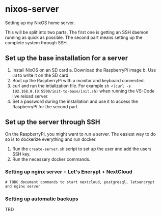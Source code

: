 # nixos-server

Setting up my NixOS home server.

This will be split into two parts. The first one is getting an SSH daemon running as quick as possible. The second part
means setting up the complete system through SSH.

## Set up the base installation for a server

1. Install NixOS on an SD card
  a. Download the RaspberryPi image
  b. Use `dd` to write it on the SD card
2. Boot up the RaspberryPi with a monitor and keyboard connected.
3. curl and run the intialization file. For example `sh <(curl -s 192.168.0.10:5500/init-to-base/init.sh)` when running
   the VS-Code live reload server.
4. Set a password during the installation and use it to access the RaspberryPi for the second part.

## Set up the server through SSH

On the RaspberryPi, you might want to run a server. The easiest way to do so is to dockerize everything and run docker.

1. Run the `create-server.sh` script to set up the user and add the users SSH key.
2. Run the necessary docker commands.

### Setting up nginx server + Let's Encrypt + NextCloud

```
# TODO document commands to start nextcloud, postgresql, letsencrypt and nginx server
```

### Setting up automatic backups

TBD
